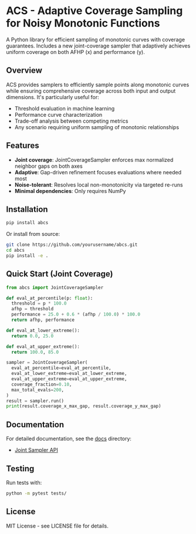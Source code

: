 # ACS - Adaptive Coverage Sampling for Noisy Monotonic Functions

A Python library for efficient sampling of monotonic curves with coverage guarantees. Includes a new joint-coverage sampler that adaptively achieves uniform coverage on both AFHP (x) and performance (y).

## Overview

ACS provides samplers to efficiently sample points along monotonic curves while ensuring comprehensive coverage across both input and output dimensions. It's particularly useful for:

- Threshold evaluation in machine learning
- Performance curve characterization
- Trade-off analysis between competing metrics
- Any scenario requiring uniform sampling of monotonic relationships

## Features

- **Joint coverage**: JointCoverageSampler enforces max normalized neighbor gaps on both axes
- **Adaptive**: Gap-driven refinement focuses evaluations where needed most
- **Noise-tolerant**: Resolves local non-monotonicity via targeted re-runs
- **Minimal dependencies**: Only requires NumPy

## Installation

```bash
pip install abcs
```

Or install from source:

```bash
git clone https://github.com/yourusername/abcs.git
cd abcs
pip install -e .
```

## Quick Start (Joint Coverage)

```python
from abcs import JointCoverageSampler

def eval_at_percentile(p: float):
  threshold = p * 100.0
  afhp = threshold
  performance = 25.0 + 0.6 * (afhp / 100.0) * 100.0
  return afhp, performance

def eval_at_lower_extreme():
  return 0.0, 25.0

def eval_at_upper_extreme():
  return 100.0, 85.0

sampler = JointCoverageSampler(
  eval_at_percentile=eval_at_percentile,
  eval_at_lower_extreme=eval_at_lower_extreme,
  eval_at_upper_extreme=eval_at_upper_extreme,
  coverage_fraction=0.10,
  max_total_evals=200,
)
result = sampler.run()
print(result.coverage_x_max_gap, result.coverage_y_max_gap)
```

## Documentation

For detailed documentation, see the [docs](docs/) directory:

- [Joint Sampler API](docs/api_reference.md)

## Testing

Run tests with:

```bash
python -m pytest tests/
```

## License

MIT License - see LICENSE file for details.